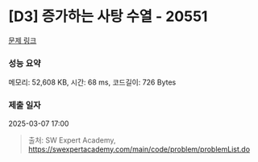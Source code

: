 # [D3] 증가하는 사탕 수열 - 20551 

[문제 링크](https://swexpertacademy.com/main/code/problem/problemDetail.do?contestProbId=AY4XhKTKU0IDFARM) 

### 성능 요약

메모리: 52,608 KB, 시간: 68 ms, 코드길이: 726 Bytes

### 제출 일자

2025-03-07 17:00



> 출처: SW Expert Academy, https://swexpertacademy.com/main/code/problem/problemList.do